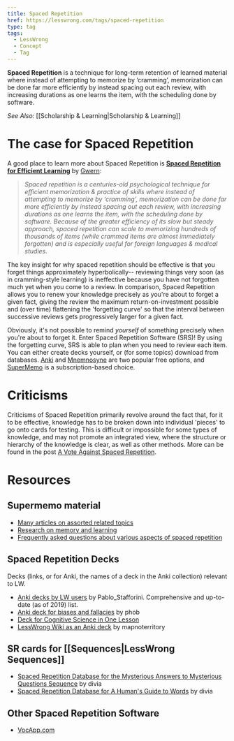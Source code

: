 ```yaml
---
title: Spaced Repetition
href: https://lesswrong.com/tags/spaced-repetition
type: tag
tags:
  - LessWrong
  - Concept
  - Tag
---
```


**Spaced Repetition** is a technique for long-term retention of learned material where instead of attempting to memorize by ‘cramming’, memorization can be done far more efficiently by instead spacing out each review, with increasing durations as one learns the item, with the scheduling done by software.  
  
*See Also:*  [[Scholarship & Learning|Scholarship & Learning]]

**The case for Spaced Repetition**
==================================

A good place to learn more about Spaced Repetition is [**Spaced Repetition for Efficient Learning**](https://www.gwern.net/Spaced-repetition)  by [Gwern](https://www.lesswrong.com/users/gwern):

> *Spaced repetition is a centuries-old psychological technique for efficient memorization & practice of skills where instead of attempting to memorize by ‘cramming’, memorization can be done far more efficiently by instead spacing out each review, with increasing durations as one learns the item, with the scheduling done by software. Because of the greater efficiency of its slow but steady approach, spaced repetition can scale to memorizing hundreds of thousands of items (while crammed items are almost immediately forgotten) and is especially useful for foreign languages & medical studies.*

The key insight for why spaced repetition should be effective is that you forget things approximately hyperbolically-- reviewing things very soon (as in cramming-style learning) is ineffective because you have not forgotten much yet when you come to a review. In comparison, Spaced Repetition allows you to renew your knowledge precisely as you're about to forget a given fact, giving the review the maximum return-on-investment possible and (over time) flattening the 'forgetting curve' so that the interval between successive reviews gets progressively larger for a given fact.

Obviously, it's not possible to remind *yourself* of something precisely when you're about to forget it. Enter Spaced Repetition Software (SRS)! By using the forgetting curve, SRS is able to plan when you need to review each item. You can either create decks yourself, or (for some topics) download from databases. [Anki](https://apps.ankiweb.net/) and [Mnemnosyne](https://mnemosyne-proj.org/) are two popular free options, and [SuperMemo](https://www.supermemo.com/en) is a subscription-based choice.

**Criticisms**
==============

Criticisms of Spaced Repetition primarily revolve around the fact that, for it to be effective, knowledge has to be broken down into individual 'pieces' to go onto cards for testing. This is difficult or impossible for some types of knowledge, and may not promote an integrated view, where the structure or hierarchy of the knowledge is clear, as well as other methods. More can be found in the post [A Vote Against Spaced Repetition](https://www.lesswrong.com/posts/As9E3HfgED2zkTAfB/a-vote-against-spaced-repetition).

**Resources**
=============

Supermemo material
------------------

*   [Many articles on assorted related topics](http://supermemo.com/english/contents.htm#Articles)
*   [Research on memory and learning](http://supermemo.com/english/contents.htm#Research)
*   [Frequently asked questions about various aspects of spaced repetition](http://supermemo.com/help/faq/index.htm)

Spaced Repetition Decks
-----------------------

Decks (links, or for Anki, the names of a deck in the Anki collection) relevant to LW.

*   [Anki decks by LW users](http://www.stafforini.com/blog/anki-decks-by-lesswrong-users/) by Pablo_Stafforini. Comprehensive and up-to-date (as of 2019) list.
*   [Anki deck for biases and fallacies](https://www.lesswrong.com/lw/3px/anki_deck_for_biases_and_fallacies/) by phob
*   [Deck for Cognitive Science in One Lesson](https://www.lesswrong.com/r/discussion/lw/74o/anki_deck_for_cognitive_science_in_one_lesson/)
*   [LessWrong Wiki as an Anki deck](https://www.lesswrong.com/r/discussion/lw/ee6/lesswrong_wiki_as_anki_deck) by mapnoterritory

SR cards for [[Sequences|LessWrong Sequences]]
---------------------------------------------------------------------------

*   [Spaced Repetition Database for the Mysterious Answers to Mysterious Questions Sequence](https://www.lesswrong.com/lw/2e6/spaced_repetition_database_for_the_mysterious/) by divia
*   [Spaced Repetition Database for A Human's Guide to Words](https://www.lesswrong.com/lw/3oq/spaced_repetition_database_for_a_humans_guide_to/) by divia

Other Spaced Repetition Software
--------------------------------

*   [VocApp.com](https://vocapp.com/)